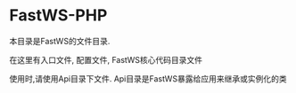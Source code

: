 # FastWS-PHP

本目录是FastWS的文件目录.

在这里有入口文件, 配置文件, FastWS核心代码目录文件

使用时,请使用Api目录下文件. Api目录是FastWS暴露给应用来继承或实例化的类